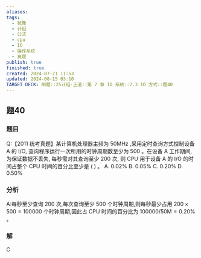 ```yaml
---
aliases: 
tags:
  - 犹豫
  - 计组
  - 公式
  - cpu
  - IO
  - 操作系统
  - 真题
publish: true
finished: true
created: 2024-07-21 11:53
updated: 2024-08-15 03:10
TARGET DECK: 刷题::25计组-王道::第 7 章 IO 系统::7.3 IO 方式::题40
---
```


## 题40
### 题目
Q:【2011 统考真题】某计算机处理器主频为 ${50}\mathrm{{MHz}}$ ,采用定时查询方式控制设备 $\mathrm{A}$ 的 I/O, 查询程序运行一次所用的时钟周期数至少为 500 。在设备 A 工作期间, 为保证数据不丢失, 每秒需对其查询至少 200 次, 则 CPU 用于设备 A 的 I/O 的时间占整个 CPU 时间的百分比至少是 ( ) 。
A. ${0.02}\%$ B. ${0.05}\%$ C. ${0.20}\%$ D. ${0.50}\%$
### 分析
A:每秒至少查询 200 次,每次查询至少 500 个时钟周期,则每秒最少占用 ${200} \times  {500} = {100000}$ 个时钟周期,因此占 CPU 时间的百分比为 ${100000}/{50}\mathrm{M} = {0.20}\%$ 。
### 解
C
<!--ID: 1723725340905-->
